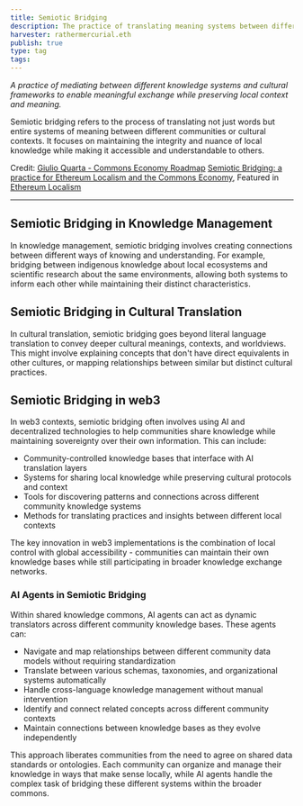 ```yaml
---
title: Semiotic Bridging
description: The practice of translating meaning systems between different communities and cultural contexts
harvester: rathermercurial.eth
publish: true
type: tag
tags:
---
```


*A practice of mediating between different knowledge systems and cultural frameworks to enable meaningful exchange while preserving local context and meaning.*

Semiotic bridging refers to the process of translating not just words but entire systems of meaning between different communities or cultural contexts. It focuses on maintaining the integrity and nuance of local knowledge while making it accessible and understandable to others.

Credit: [Giulio Quarta - Commons Economy Roadmap](https://www.commonseconomy.org/Giulio-Quarta-5d9b026c5ffb4d4c86e2e39e8fff9ba0)
[Semiotic Bridging: a practice for Ethereum Localism and the Commons Economy](https://greenpill.network/pdf/ethereum-localism.pdf), Featured in [Ethereum Localism](links/ethereum-localism.md)

---

## Semiotic Bridging in Knowledge Management

In knowledge management, semiotic bridging involves creating connections between different ways of knowing and understanding. For example, bridging between indigenous knowledge about local ecosystems and scientific research about the same environments, allowing both systems to inform each other while maintaining their distinct characteristics.

## Semiotic Bridging in Cultural Translation

In cultural translation, semiotic bridging goes beyond literal language translation to convey deeper cultural meanings, contexts, and worldviews. This might involve explaining concepts that don't have direct equivalents in other cultures, or mapping relationships between similar but distinct cultural practices.

## Semiotic Bridging in web3

In web3 contexts, semiotic bridging often involves using AI and decentralized technologies to help communities share knowledge while maintaining sovereignty over their own information. This can include:

- Community-controlled knowledge bases that interface with AI translation layers
- Systems for sharing local knowledge while preserving cultural protocols and context
- Tools for discovering patterns and connections across different community knowledge systems
- Methods for translating practices and insights between different local contexts

The key innovation in web3 implementations is the combination of local control with global accessibility - communities can maintain their own knowledge bases while still participating in broader knowledge exchange networks.

### AI Agents in Semiotic Bridging

Within shared knowledge commons, AI agents can act as dynamic translators across different community knowledge bases. These agents can:

- Navigate and map relationships between different community data models without requiring standardization
- Translate between various schemas, taxonomies, and organizational systems automatically
- Handle cross-language knowledge management without manual intervention
- Identify and connect related concepts across different community contexts
- Maintain connections between knowledge bases as they evolve independently

This approach liberates communities from the need to agree on shared data standards or ontologies. Each community can organize and manage their knowledge in ways that make sense locally, while AI agents handle the complex task of bridging these different systems within the broader commons.